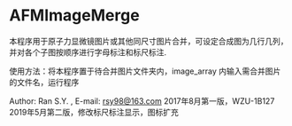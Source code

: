 # AFMImageMerge

本程序用于原子力显微镜图片或其他同尺寸图片合并，可设定合成图为几行几列，并对各个子图按顺序进行字母标注和标尺标注.

使用方法：将本程序置于待合并图片文件夹内，image_array 内输入需合并图片的文件名，运行程序

Author: Ran S.Y. , E-mail: rsy98@163.com
2017年8月第一版，WZU-1B127
2019年5月第二版，修改标尺标注显示，图标扩充

